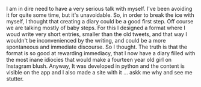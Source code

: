 I am in dire need to have a very serious talk with myself. I've been
avoiding it for quite some time, but it's unavoidable.
So, in order to break the ice with myself, I thought that creating a
diary could be a good first step. Off course we are talking mostly of
baby steps. For this I designed a format where I woud write very short
entries, smaller than the old tweets, and that way I wouldn't be
inconvenienced by the writing, and could be a more spontaneous and
immediate discourse. So I thought.
The truth is that the format is so good at rewarding immediacy, that I
now have a diary filled with the most inane idiocies that would make a
fourteen year old girl on Instagram blush.
Anyway, It was developed in python and the content is visible on the app
and I also made a site with it ... askk me why and see me stutter.
